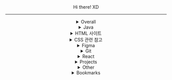 <div align = center>
Hi there! XD <hr>
<details>
    <summary>Overall</summary>
    <p>https://inpa.tistory.com/ <br>
https://intrepidgeeks.com/ <br>
https://www.acmicpc.net/ <br>
https://www.w3schools.com/</p>
</details>

<details>
    <summary>Java</summary>
    <p>https://colossus-java-practice.tistory.com/ <br>
    </p>
</details>

<details>
    <summary>HTML 사이트</summary>
    <p>표준 : https://html.spec.whatwg.org/multipage/ <br>
https://developer.mozilla.org/ko/docs/Web/HTML <br>
https://www.advancedwebranking.com/seo/html-study/ <br>
https://emmet.io/</p>
</details>

<details>
    <summary>CSS 관련 참고</summary>
    <p>https://mycolor.space/ <br>
    https://react.semantic-ui.com/ <br>
    https://mui.com <br>
    https://googlefonts.github.io/korean/ <br>
https://colorhunt.co/ <br>
https://www.photopea.com/ <br>
https://fontawesome.com/ <br>
https://fonts.google.com/ <br>
https://cssgradient.io/ <br>
https://www.shapedivider.app/ <br>
https://haikei.app/ <br>
https://coolbackgrounds.io/ <br>
https://dribbble.com/ <br>
https://www.sliderrevolution.com/resources/css-forms/  <br>
https://yesviz.com/devices.php <br>
https://m3.material.io/ <br>
https://m3.material.io/theme-builder</p>
</details>

<details>
    <summary>Figma</summary>
    <p>https://pixabay.com/ko/ <br>
https://unsplash.com/ <br>
컴포넌트 실습 https://www.figma.com/proto/ugWxnsrRpEQ0aDAtqlUjyX/Components?page-id=0%3A1&node-id=6%3A222&viewport=683%2C497%2C1&scaling=scale-down/ <br>
</p>
</details>

<details>
    <summary>Git</summary>
    <a href=https://inpa.tistory.com/entry/GIT-%E2%9A%A1%EF%B8%8F-VSCode%EC%97%90%EC%84%9C-Git-GUI-%EC%82%AC%EC%9A%A9%ED%95%98%EA%B8%B0>VSCode에서-Git-GUI-사용하기</a> <br>
    https://github.com/skills/introduction-to-github
</details>

<details>
    <summary>React</summary>
        * react extension을 깔고, react 설정 > Debugging > Hide logs during second render in Strict Mode를 체크하면 콘솔이 시끄럽게 굴지 않는다.
</details>

<details>
    <summary>Projects</summary>
    <p>https://sweethedge.github.io/frontend2022/ <br>
    https://sweethedge.github.io/project2-dice/ <br>
    https://sweethedge.github.io/project3-minesweeper/ <br> 
    https://sweethedge.github.io/Project4-React-Timer/ <br>
    https://sweethedge.github.io/Project05-Migrate-withReact/ <br>
    https://sweethedge.github.io/Project06-Weather-withReact <br>
    https://project07-1c581.web.app/ <br>
    </p>
</details>

<details>
    <summary>Other</summary>
    <p>https://github.com/Ileriayo/markdown-badges <br>
    https://www.codefactor.io/ <br>
    https://dropbox.github.io/dbx-career-framework/ic1_software_engineer.html
    </p>
</details>
    
<details>
    <summary>Bookmarks</summary>
        <p>https://lovelyunsh.tistory.com/42  이클립스 새 창 위치 해결 <br>
        https://github.com/pnumin/K-digital-2022-1 <br>
        https://accompani-i.tistory.com/189/ 정수 표현 및 출력 <br>
        </p>
</details>

</div>
</body>
</html>







